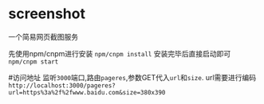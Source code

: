 # screenshot
一个简易网页截图服务

先使用npm/cnpm进行安装
`npm/cnpm install`
安装完毕后直接启动即可
`npm/cnpm start`


#访问地址
监听`3000`端口,路由`pageres`,参数GET代入`url`和`size`. url需要进行编码
`http://localhost:3000/pageres?url=https%3a%2f%2fwww.baidu.com&size=380x390`